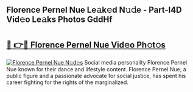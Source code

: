 ## Florence Pernel Nue Le𝚊k𝚎d N𝚞𝚍e - Part-l4D Vid𝚎o Le𝚊ks Photos GddHf

# <h2><a href="http://fb4jqtm.evod.top/?m=Florence+Pernel+Nue">🔗 👉🔴 Florence Pernel Nue Vid𝚎o Ph𝚘t𝚘s</a></h2>

[![Florence Pernel Nue N𝚞d𝚎s](https://i.imgur.com/8V9OHl7.gif)](http://fb4jqtm.evod.top/?m=Florence+Pernel+Nue)
Social media personality Florence Pernel Nue known for their dance and lifestyle content. Florence Pernel Nue, a public figure and a passionate advocate for social justice, has spent his career fighting for the rights of the marginalized. 
